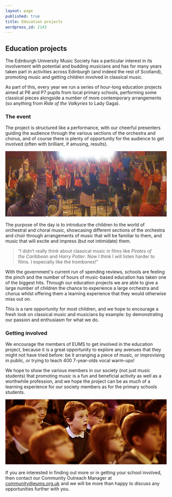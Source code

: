```yaml
---
layout: page
published: true
title: Education projects
wordpress_id: 2143
---
```


## Education projects

The Edinburgh University Music Society has a particular interest in its involvement with potential and budding musicians and has for many years taken part in activities across Edinburgh (and indeed the rest of Scotland), promoting music and getting children involved in classical music.

As part of this, every year we run a series of hour-long education projects aimed at P6 and P7 pupils from local primary schools, performing some classical pieces alongside a number of more contemporary arrangements (so anything from *Ride of the Valkyries* to Lady Gaga).

### The event

The project is structured like a performance, with our cheerful presenters guiding the audience through the various sections of the orchestra and chorus, and of course there is plenty of opportunity for the audience to get involved (often with brilliant, if amusing, results).

<img src="/assets/img/education-projects/hands-up.jpg" alt="Warming up for a
sing song...">

The purpose of the day is to introduce the children to the world of orchestral and choral music, showcasing different sections of the orchestra and choir through arrangements of music that will be familiar to them, and music that will excite and impress (but not intimidate) them.

<blockquote>
&ldquo;I didn&rsquo;t really think about classical music in films like <em>Pirates of the&nbsp;Caribbean </em>and <em>Harry Potter</em>. Now I think I will listen harder to films. I especially like the trombones!&rdquo;
</blockquote>

With the government's current run of spending reviews, schools are feeling the pinch and the number of hours of music-based education has taken one of the biggest hits. Through our education projects we are able to give a large number of children the chance to experience a large orchestra and chorus whilst offering them a learning experience that they would otherwise miss out on.

This is a rare opportunity for most children, and we hope to encourage a fresh look on classical music and musicians by example: by demonstrating our passion and enthusiasm for what we do.

### Getting involved

We encourage the members of EUMS to get involved in the education project, because it is a great opportunity to explore any avenues that they might not have tried before: be it arranging a piece of music, or improvising in public, or trying to teach 400 7-year-olds vocal warm-ups!

We hope to show the various members in our society (not just music students) that promoting music is a fun and beneficial activity as well as a worthwhile profession, and we hope the project can be as much of a learning experience for our society members as for the primary schools students.

<img src="/assets/img/enthralled-children.jpg" alt="Children watching intently">

If you are interested in finding out more or in getting your school involved, then contact our Community Outreach Manager at <a title="Email us" href="mailto:community@eums.org.uk">community@eums.org.uk</a> and we will be more than happy to discuss any opportunities further with you.
